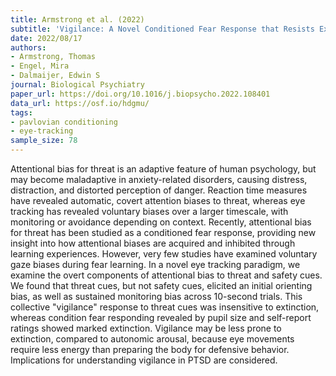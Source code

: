 ```yaml
---
title: Armstrong et al. (2022)
subtitle: 'Vigilance: A Novel Conditioned Fear Response that Resists Extinction'
date: 2022/08/17
authors:
- Armstrong, Thomas
- Engel, Mira
- Dalmaijer, Edwin S
journal: Biological Psychiatry
paper_url: https://doi.org/10.1016/j.biopsycho.2022.108401
data_url: https://osf.io/hdgmu/
tags:
- pavlovian conditioning
- eye-tracking
sample_size: 78
---
```


Attentional bias for threat is an adaptive feature of human psychology, but may become maladaptive in anxiety-related disorders, causing distress, distraction, and distorted perception of danger. Reaction time measures have revealed automatic, covert attention biases to threat, whereas eye tracking has revealed voluntary biases over a larger timescale, with monitoring or avoidance depending on context. Recently, attentional bias for threat has been studied as a conditioned fear response, providing new insight into how attentional biases are acquired and inhibited through learning experiences. However, very few studies have examined voluntary gaze biases during fear learning. In a novel eye tracking paradigm, we examine the overt components of attentional bias to threat and safety cues. We found that threat cues, but not safety cues, elicited an initial orienting bias, as well as sustained monitoring bias across 10-second trials. This collective "vigilance" response to threat cues was insensitive to extinction, whereas condition fear responding revealed by pupil size and self-report ratings showed marked extinction. Vigilance may be less prone to extinction, compared to autonomic arousal, because eye movements require less energy than preparing the body for defensive behavior. Implications for understanding vigilance in PTSD are considered.
